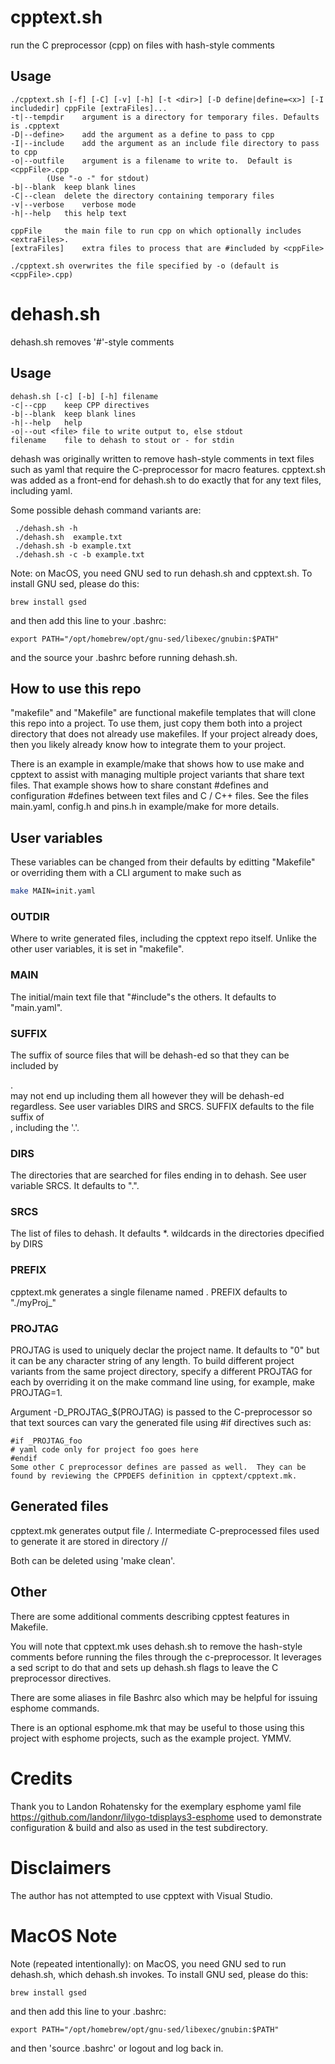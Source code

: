 # cpptext.sh 

run the C preprocessor (cpp) on files with hash-style comments

## Usage
```
./cpptext.sh [-f] [-C] [-v] [-h] [-t <dir>] [-D define|define=<x>] [-I includedir] cppFile [extraFiles]...
-t|--tempdir	argument is a directory for temporary files. Defaults is .cpptext
-D|--define>	add the argument as a define to pass to cpp
-I|--include	add the argument as an include file directory to pass to cpp
-o|--outfile	argument is a filename to write to.  Default is <cppFile>.cpp 
		(Use "-o -" for stdout)
-b|--blank	keep blank lines
-C|--clean	delete the directory containing temporary files
-v|--verbose	verbose mode
-h|--help	this help text

cppFile		the main file to run cpp on which optionally includes <extraFiles>.
[extraFiles]	extra files to process that are #included by <cppFile>

./cpptext.sh overwrites the file specified by -o (default is <cppFile>.cpp)
```

# dehash.sh
dehash.sh removes '#'-style comments

## Usage
```
dehash.sh [-c] [-b] [-h] filename
-c|--cpp	keep CPP directives
-b|--blank	keep blank lines
-h|--help	help
-o|--out <file>	file to write output to, else stdout
filename	file to dehash to stout or - for stdin
```

dehash was originally written to remove hash-style comments in text files
such as yaml that require the C-preprocessor for macro features. cpptext.sh
was added as a front-end for dehash.sh to do exactly that for any text files,
including yaml.

Some possible dehash command variants are:
```
 ./dehash.sh -h
 ./dehash.sh  example.txt
 ./dehash.sh -b example.txt
 ./dehash.sh -c -b example.txt
```

Note: on MacOS, you need GNU sed to run dehash.sh and cpptext.sh. To install GNU sed, please do this:
```
brew install gsed
```
and then add this line to your .bashrc:
```
export PATH="/opt/homebrew/opt/gnu-sed/libexec/gnubin:$PATH"
```
and the source your .bashrc before running dehash.sh.

## How to use this repo

"makefile" and "Makefile" are functional makefile templates that will clone
this repo into a project.
To use them, just copy them both into a project directory that does not
already use makefiles.  If your project already does, then you likely
already know how to integrate them to your project.

There is an example in example/make that shows how to use make and cpptext
to assist with managing multiple project variants that share text files.
That example shows how to share constant #defines and configuration
#defines between text files and C / C++ files. See the files main.yaml,
config.h and pins.h in example/make for more details.

## User variables

These variables can be changed from their defaults by editting
"Makefile" or overriding them with a CLI argument to make such as
```bash
make MAIN=init.yaml
```

### OUTDIR

Where to write generated files, including the cpptext repo itself.
Unlike the other user variables, it is set in "makefile".

### MAIN

The initial/main text file that "#include"s the others. It defaults
to "main.yaml".

### SUFFIX

The suffix of source files that will be dehash-ed so that they can be
included by <MAIN>.  <MAIN> may not end up including them all however they
will be dehash-ed regardless.  See user variables DIRS and SRCS. SUFFIX
defaults to the file suffix of <MAIN>, including the '.'.

### DIRS

The directories that are searched for files ending in <SUFFIX> to dehash. 
See user variable SRCS. It defaults to ".".

### SRCS

The list of files to dehash.  It defaults *.<SUFFIX> wildcards in
the directories dpecified by DIRS

### PREFIX

cpptext.mk generates a single filename named <PREFIX><PROJTAG>.
PREFIX defaults to "./myProj_"

### PROJTAG

PROJTAG is used to uniquely declar the project name. It defaults to "0"
but it can be any character string of any length. To build different
project variants from the same project directory, specify a different
PROJTAG for each by overriding it on the make command line using, for
example, make PROJTAG=1.

Argument -D_PROJTAG_$(PROJTAG) is passed to the C-preprocessor so that
text sources can vary the generated file using #if directives such as:
```code
#if _PROJTAG_foo
# yaml code only for project foo goes here
#endif
Some other C preprocessor defines are passed as well.  They can be
found by reviewing the CPPDEFS definition in cpptext/cpptext.mk.
```

## Generated files
cpptext.mk generates output file <OUTDIR>/<PREFIX><PROJTAG>.<SUFFIX>
Intermediate C-preprocessed files used to generate it are stored in
directory <OUTDIR>/<PREFIX><PROJTAG>/

Both can be deleted using 'make clean'.

## Other

There are some additional comments describing cpptest features in
Makefile.

You will note that cpptext.mk uses dehash.sh to remove the
hash-style comments before running the files through the c-preprocessor.
It leverages a sed script to do that and sets up dehash.sh flags 
to leave the C preprocessor directives.

There are some aliases in file Bashrc also which may be helpful for
issuing esphome commands.

There is an optional esphome.mk that may be useful to those
using this project with esphome projects, such as the example project.
YMMV.

# Credits

Thank you to Landon Rohatensky for the exemplary esphome yaml file
https://github.com/landonr/lilygo-tdisplays3-esphome used to demonstrate
configuration & build and also as used in the test subdirectory.

# Disclaimers

The author has not attempted to use cpptext with Visual Studio.

# MacOS Note

Note (repeated intentionally): on MacOS, you need GNU sed to run dehash.sh,
which dehash.sh invokes. To install GNU sed, please do this:
```
brew install gsed
```
and then add this line to your .bashrc:
```
export PATH="/opt/homebrew/opt/gnu-sed/libexec/gnubin:$PATH"
```
and then 'source .bashrc' or logout and log back in.

